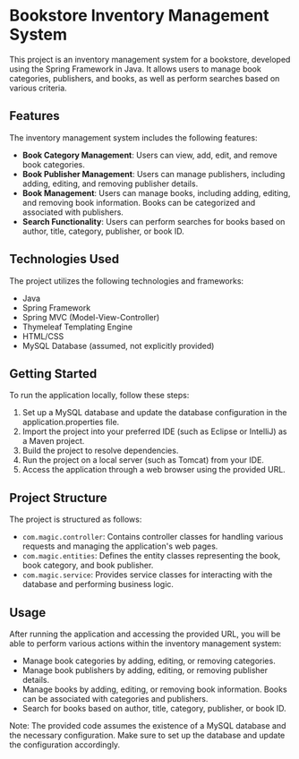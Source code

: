# Bookstore Inventory Management System

This project is an inventory management system for a bookstore, developed using the Spring Framework in Java. It allows users to manage book categories, publishers, and books, as well as perform searches based on various criteria.

## Features

The inventory management system includes the following features:

- **Book Category Management**: Users can view, add, edit, and remove book categories.
- **Book Publisher Management**: Users can manage publishers, including adding, editing, and removing publisher details.
- **Book Management**: Users can manage books, including adding, editing, and removing book information. Books can be categorized and associated with publishers.
- **Search Functionality**: Users can perform searches for books based on author, title, category, publisher, or book ID.

## Technologies Used

The project utilizes the following technologies and frameworks:

- Java
- Spring Framework
- Spring MVC (Model-View-Controller)
- Thymeleaf Templating Engine
- HTML/CSS
- MySQL Database (assumed, not explicitly provided)

## Getting Started

To run the application locally, follow these steps:

1. Set up a MySQL database and update the database configuration in the application.properties file.
2. Import the project into your preferred IDE (such as Eclipse or IntelliJ) as a Maven project.
3. Build the project to resolve dependencies.
4. Run the project on a local server (such as Tomcat) from your IDE.
5. Access the application through a web browser using the provided URL.

## Project Structure

The project is structured as follows:

- `com.magic.controller`: Contains controller classes for handling various requests and managing the application's web pages.
- `com.magic.entities`: Defines the entity classes representing the book, book category, and book publisher.
- `com.magic.service`: Provides service classes for interacting with the database and performing business logic.

## Usage

After running the application and accessing the provided URL, you will be able to perform various actions within the inventory management system:

- Manage book categories by adding, editing, or removing categories.
- Manage book publishers by adding, editing, or removing publisher details.
- Manage books by adding, editing, or removing book information. Books can be associated with categories and publishers.
- Search for books based on author, title, category, publisher, or book ID.

Note: The provided code assumes the existence of a MySQL database and the necessary configuration. Make sure to set up the database and update the configuration accordingly.


